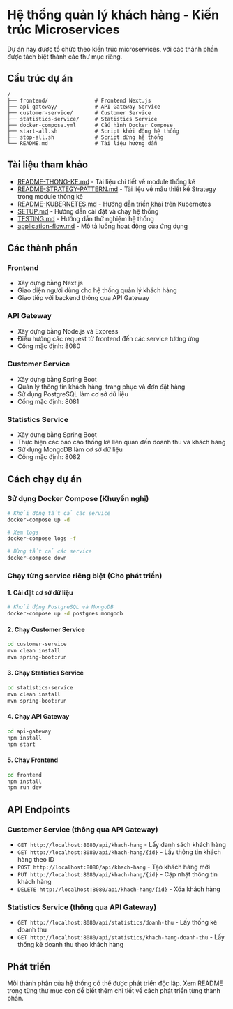 # Hệ thống quản lý khách hàng - Kiến trúc Microservices

Dự án này được tổ chức theo kiến trúc microservices, với các thành phần được tách biệt thành các thư mục riêng.

## Cấu trúc dự án

```
/
├── frontend/               # Frontend Next.js
├── api-gateway/            # API Gateway Service
├── customer-service/       # Customer Service
├── statistics-service/     # Statistics Service
├── docker-compose.yml      # Cấu hình Docker Compose
├── start-all.sh            # Script khởi động hệ thống
├── stop-all.sh             # Script dừng hệ thống
└── README.md               # Tài liệu hướng dẫn
```

## Tài liệu tham khảo

- [README-THONG-KE.md](README-THONG-KE.md) - Tài liệu chi tiết về module thống kê
- [README-STRATEGY-PATTERN.md](README-STRATEGY-PATTERN.md) - Tài liệu về mẫu thiết kế Strategy trong module thống kê
- [README-KUBERNETES.md](README-KUBERNETES.md) - Hướng dẫn triển khai trên Kubernetes
- [SETUP.md](SETUP.md) - Hướng dẫn cài đặt và chạy hệ thống
- [TESTING.md](TESTING.md) - Hướng dẫn thử nghiệm hệ thống
- [application-flow.md](application-flow.md) - Mô tả luồng hoạt động của ứng dụng

## Các thành phần

### Frontend
- Xây dựng bằng Next.js
- Giao diện người dùng cho hệ thống quản lý khách hàng
- Giao tiếp với backend thông qua API Gateway

### API Gateway
- Xây dựng bằng Node.js và Express
- Điều hướng các request từ frontend đến các service tương ứng
- Cổng mặc định: 8080

### Customer Service
- Xây dựng bằng Spring Boot
- Quản lý thông tin khách hàng, trang phục và đơn đặt hàng
- Sử dụng PostgreSQL làm cơ sở dữ liệu
- Cổng mặc định: 8081

### Statistics Service
- Xây dựng bằng Spring Boot
- Thực hiện các báo cáo thống kê liên quan đến doanh thu và khách hàng
- Sử dụng MongoDB làm cơ sở dữ liệu
- Cổng mặc định: 8082

## Cách chạy dự án

### Sử dụng Docker Compose (Khuyến nghị)

```bash
# Khởi động tất cả các service
docker-compose up -d

# Xem logs
docker-compose logs -f

# Dừng tất cả các service
docker-compose down
```

### Chạy từng service riêng biệt (Cho phát triển)

#### 1. Cài đặt cơ sở dữ liệu

```bash
# Khởi động PostgreSQL và MongoDB
docker-compose up -d postgres mongodb
```

#### 2. Chạy Customer Service

```bash
cd customer-service
mvn clean install
mvn spring-boot:run
```

#### 3. Chạy Statistics Service

```bash
cd statistics-service
mvn clean install
mvn spring-boot:run
```

#### 4. Chạy API Gateway

```bash
cd api-gateway
npm install
npm start
```

#### 5. Chạy Frontend

```bash
cd frontend
npm install
npm run dev
```

## API Endpoints

### Customer Service (thông qua API Gateway)
- `GET http://localhost:8080/api/khach-hang` - Lấy danh sách khách hàng
- `GET http://localhost:8080/api/khach-hang/{id}` - Lấy thông tin khách hàng theo ID
- `POST http://localhost:8080/api/khach-hang` - Tạo khách hàng mới
- `PUT http://localhost:8080/api/khach-hang/{id}` - Cập nhật thông tin khách hàng
- `DELETE http://localhost:8080/api/khach-hang/{id}` - Xóa khách hàng

### Statistics Service (thông qua API Gateway)
- `GET http://localhost:8080/api/statistics/doanh-thu` - Lấy thống kê doanh thu
- `GET http://localhost:8080/api/statistics/khach-hang-doanh-thu` - Lấy thống kê doanh thu theo khách hàng

## Phát triển

Mỗi thành phần của hệ thống có thể được phát triển độc lập. Xem README trong từng thư mục con để biết thêm chi tiết về cách phát triển từng thành phần.
